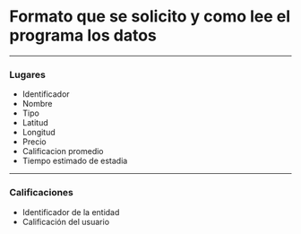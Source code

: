 # Formato que se solicito y como lee el programa los datos
---
### Lugares
- Identificador
- Nombre
- Tipo
- Latitud
- Longitud
- Precio
- Calificacion promedio
- Tiempo estimado de estadia

---

### Calificaciones
- Identificador de la entidad
- Calificación del usuario
